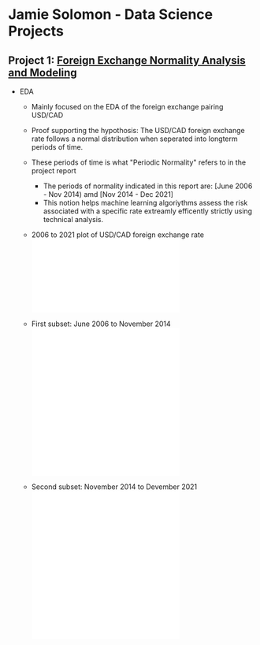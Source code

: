 # Jamie Solomon - Data Science Projects

## Project 1: [Foreign Exchange Normality Analysis and Modeling](https://github.com/jamiesolomon/ForeignExchangeNormality)
 + EDA
    - Mainly focused on the EDA of the foreign exchange pairing USD/CAD
    - Proof supporting the hypothosis: The USD/CAD foreign exchange rate follows a normal distribution when seperated into longterm periods of time.
    - These periods of time is what "Periodic Normality" refers to in the project report
        - The periods of normality indicated in this report are: [June 2006 - Nov 2014) amd [Nov 2014 - Dec 2021]
        - This notion helps machine learning algoriythms assess the risk associated with a specific rate extreamly efficently strictly using technical analysis.
    - 2006 to 2021 plot of USD/CAD foreign exchange rate
    ![Specified pdf plot](/USDCAD_FullPlot.pdf)
    
    - First subset: June 2006 to November 2014
    ![Specified pdf plot](/USDCAD_2006-2014_Plot.pdf)
    ![Specified pdf plot](/2006-2014_CADUSD_Hist.pdf)
    
    - Second subset: November 2014 to Devember 2021
    ![Specified pdf plot](/USDCAD_2014-2021_Plot.pdf)
    ![Specified pdf plot](/2014-2021_CADUSD_Hist.pdf)
